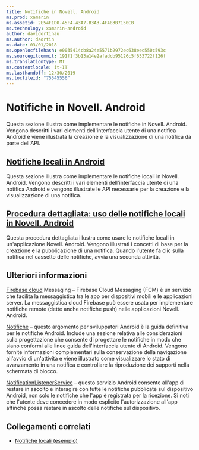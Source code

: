```yaml
---
title: Notifiche in Novell. Android
ms.prod: xamarin
ms.assetid: 2E54F1D0-45F4-43A7-B3A3-4F483B7150CB
ms.technology: xamarin-android
author: davidortinau
ms.author: daortin
ms.date: 03/01/2018
ms.openlocfilehash: e0035414cb8a24e5571b2972ec638eec550c593c
ms.sourcegitcommit: 191f1f3b13a14e2afadcb95126c5f653722f126f
ms.translationtype: MT
ms.contentlocale: it-IT
ms.lasthandoff: 12/30/2019
ms.locfileid: "75545556"
---
```

# <a name="notifications-in-xamarinandroid"></a>Notifiche in Novell. Android

Questa sezione illustra come implementare le notifiche in Novell. Android. Vengono descritti i vari elementi dell'interfaccia utente di una notifica Android e viene illustrata la creazione e la visualizzazione di una notifica da parte dell'API.

## <a name="local-notifications-in-androidlocal-notificationsmd"></a>[Notifiche locali in Android](local-notifications.md)

Questa sezione illustra come implementare le notifiche locali in Novell. Android. Vengono descritti i vari elementi dell'interfaccia utente di una notifica Android e vengono illustrate le API necessarie per la creazione e la visualizzazione di una notifica.

## <a name="walkthrough---using-local-notifications-in-xamarinandroidlocal-notifications-walkthroughmd"></a>[Procedura dettagliata: uso delle notifiche locali in Novell. Android](local-notifications-walkthrough.md)  

Questa procedura dettagliata illustra come usare le notifiche locali in un'applicazione Novell. Android. Vengono illustrati i concetti di base per la creazione e la pubblicazione di una notifica. Quando l'utente fa clic sulla notifica nel cassetto delle notifiche, avvia una seconda attività. 

## <a name="further-reading"></a>Ulteriori informazioni

[Firebase cloud](~/android/data-cloud/google-messaging/firebase-cloud-messaging.md) Messaging &ndash; Firebase Cloud Messaging (FCM) è un servizio che facilita la messaggistica tra le app per dispositivi mobili e le applicazioni server. La messaggistica cloud Firebase può essere usata per implementare notifiche remote (dette anche notifiche push) nelle applicazioni Novell. Android.

[Notifiche](https://developer.android.com/guide/topics/ui/notifiers/notifications.html) &ndash; questo argomento per sviluppatori Android è la guida definitiva per le notifiche Android. Include una sezione relativa alle considerazioni sulla progettazione che consente di progettare le notifiche in modo che siano conformi alle linee guida dell'interfaccia utente di Android. Vengono fornite informazioni complementari sulla conservazione della navigazione all'avvio di un'attività e viene illustrato come visualizzare lo stato di avanzamento in una notifica e controllare la riproduzione dei supporti nella schermata di blocco.

[NotificationListenerService](xref:Android.Service.Notification.NotificationListenerService) &ndash; questo servizio Android consente all'app di restare in ascolto e interagire con tutte le notifiche pubblicate sul dispositivo Android, non solo le notifiche che l'app è registrata per la ricezione.
Si noti che l'utente deve concedere in modo esplicito l'autorizzazione all'app affinché possa restare in ascolto delle notifiche sul dispositivo.

## <a name="related-links"></a>Collegamenti correlati

- [Notifiche locali (esempio)](https://docs.microsoft.com/samples/xamarin/monodroid-samples/localnotifications)
